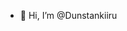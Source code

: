 - 👋 Hi, I’m @Dunstankiiru
  


<!---
Dunstankiiru/Dunstankiiru is a ✨ special ✨ repository because its `README.md` (this file) appears on your GitHub profile.
You can click the Preview link to take a look at your changes.
--->
